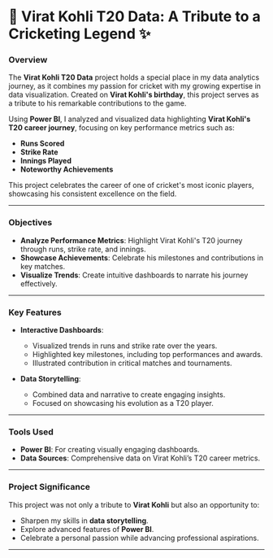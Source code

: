 # 🏏 Virat Kohli T20 Data: A Tribute to a Cricketing Legend ✨

### Overview
The **Virat Kohli T20 Data** project holds a special place in my data analytics journey, as it combines my passion for cricket with my growing expertise in data visualization. Created on **Virat Kohli's birthday**, this project serves as a tribute to his remarkable contributions to the game.

Using **Power BI**, I analyzed and visualized data highlighting **Virat Kohli's T20 career journey**, focusing on key performance metrics such as:

- **Runs Scored**
- **Strike Rate**
- **Innings Played**
- **Noteworthy Achievements**

This project celebrates the career of one of cricket's most iconic players, showcasing his consistent excellence on the field.

---

### Objectives
- **Analyze Performance Metrics**: Highlight Virat Kohli's T20 journey through runs, strike rate, and innings.
- **Showcase Achievements**: Celebrate his milestones and contributions in key matches.
- **Visualize Trends**: Create intuitive dashboards to narrate his journey effectively.

---

### Key Features
- **Interactive Dashboards**:
  - Visualized trends in runs and strike rate over the years.
  - Highlighted key milestones, including top performances and awards.
  - Illustrated contribution in critical matches and tournaments.

- **Data Storytelling**:
  - Combined data and narrative to create engaging insights.
  - Focused on showcasing his evolution as a T20 player.

---

### Tools Used
- **Power BI**: For creating visually engaging dashboards.
- **Data Sources**: Comprehensive data on Virat Kohli’s T20 career metrics.

---

### Project Significance
This project was not only a tribute to **Virat Kohli** but also an opportunity to:
- Sharpen my skills in **data storytelling**.
- Explore advanced features of **Power BI**.
- Celebrate a personal passion while advancing professional aspirations.

---


